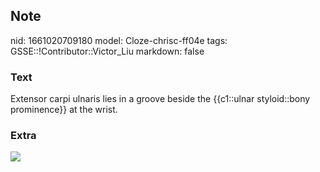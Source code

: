 ## Note
nid: 1661020709180
model: Cloze-chrisc-ff04e
tags: GSSE::!Contributor::Victor_Liu
markdown: false

### Text
Extensor carpi ulnaris lies in a groove beside the {{c1::ulnar styloid::bony prominence}} at the wrist.

### Extra
<img src="paste-46914881861ce8566c4f5becfdc15f0d129fa00c.jpg">
